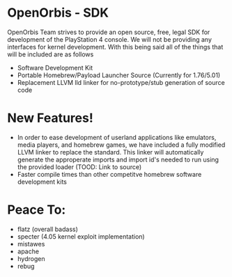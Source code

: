 # OpenOrbis - SDK


OpenOrbis Team strives to provide an open source, free, legal SDK for development of the PlayStation 4 console. We will not be providing any interfaces for kernel development. With this being said all of the things that will be included are as follows 

  - Software Development Kit
  - Portable Homebrew/Payload Launcher Source (Currently for 1.76/5.01)
  - Replacement LLVM lld linker for no-prototype/stub generation of source code

# New Features!

  - In order to ease development of userland applications like emulators, media players, and homebrew games, we have included a fully modified LLVM linker to replace the standard. This linker will automatically generate the approperate imports and import id's needed to run using the provided loader (TOOD: Link to source)
  - Faster compile times than other competitve homebrew software development kits

# Peace To:
 - flatz (overall badass)
 - specter (4.05 kernel exploit implementation)
 - mistawes
 - apache
 - hydrogen
 - rebug
